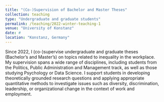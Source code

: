 ```yaml
---
title: "(Co-)Supervision of Bachelor and Master Theses"
collection: teaching
type: "Undergraduate and graduate students"
permalink: /teaching/2022-winter-teaching-1
venue: "University of Konstanz"
date: #
location: "Konstanz, Germany"
---
```


Since 2022, I (co-)supervise undergraduate and graduate theses (Bachelor’s and Master’s) on topics related to inequality in the workplace. My supervision spans a wide range of disciplines, including students from the Politics, Public Administration and Management track, as well as those studying Psychology or Data Science. I support students in developing theoretically grounded research questions and applying appropriate quantitative methods to investigate issues such as diversity, discrimination, leadership, or organizational change in the context of work and employment.


